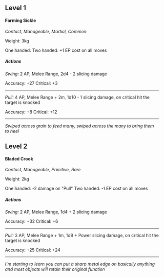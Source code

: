 ## Level 1
#### Farming Sickle
*Contact, Manageable, Martial, Common*

Weight: 3kg

One handed: 
Two handed: +1 EP cost on all moves

##### Actions

*Swing:* 2 AP, Melee Range, 2d4 - 2 slicing damage

Accuracy: +27
Critical: +3

---

*Pull:* 4 AP, Melee Range + 2m, 1d10 - 1 slicing damage, on critical hit the target is knocked

Accuracy: +8
Critical: +12

---
*Swiped across grain to feed many, swiped across the many to bring them to heel*

## Level 2
#### Bladed Crook
*Contact, Manageable, Primitive, Rare*

Weight: 2kg

One handed: -2 damage on "Pull"
Two handed: -1 EP cost on all moves

##### Actions

*Swing:* 2 AP, Melee Range, 1d4 + 2 slicing damage

Accuracy: +32
Critical: +6

---

*Pull:* 3 AP, Melee Range + 1m, 1d8 + Power slicing damage, on critical hit the target is knocked

Accuracy: +25
Critical: +24

---
*I'm starting to learn you can put a sharp metal edge on basically anything and most objects will retain their original function*